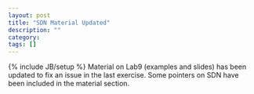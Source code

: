 ```yaml
---
layout: post
title: "SDN Material Updated"
description: ""
category: 
tags: []
---
```

{% include JB/setup %}
Material on Lab9 (examples and slides) has been updated to fix an issue in the last exercise. 
Some pointers on SDN have been included in the material section.

